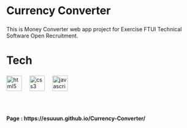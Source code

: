 <h1 align="left">Currency Converter</h1>

###

<p align="left">This is Money Converter web app project for Exercise FTUI Technical Software Open Recruitment.</p>

###

<h1 align="left">Tech</h1>

###

###

<div align="left">
  <img src="https://cdn.jsdelivr.net/gh/devicons/devicon/icons/html5/html5-original.svg" height="40" alt="html5 logo"  />
  <img width="12" />
  <img src="https://cdn.jsdelivr.net/gh/devicons/devicon/icons/css3/css3-original.svg" height="40" alt="css3 logo"  />
  <img width="12" />
  <img src="https://cdn.jsdelivr.net/gh/devicons/devicon/icons/javascript/javascript-original.svg" height="40" alt="javascript logo"  />
</div>

###
<br>
<h4>Page :  https://esuuun.github.io/Currency-Converter/</h4>
